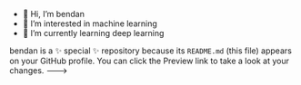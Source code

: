 - 👋 Hi, I’m bendan
- 👀 I’m interested in machine learning
- 🌱 I’m currently learning deep learning

bendan is a ✨ special ✨ repository because its `README.md` (this file) appears on your GitHub profile.
You can click the Preview link to take a look at your changes.
--->
